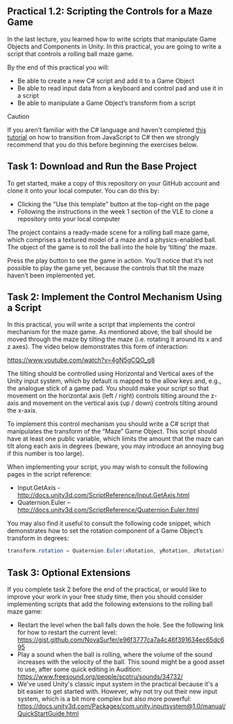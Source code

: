 ## Practical 1.2: Scripting the Controls for a Maze Game

In the last lecture, you learned how to write scripts that manipulate Game Objects and Components in Unity. In this practical, you are going to write a script that controls a rolling ball maze game.

By the end of this practical you will:

-	Be able to create a new C# script and add it to a Game Object
-	Be able to read input data from a keyboard and control pad and use it in a script
-	Be able to manipulate a Game Object’s transform from a script

> [!CAUTION]
> If you aren't familiar with the C# language and haven't completed [this tutorial](https://github.com/UoY-IM-MPIE/mpie-cs-tutorial) on how to transition from JavaScript to C# then we strongly recommend that you do this before beginning the exercises below.

## Task 1: Download and Run the Base Project

To get started, make a copy of this repository on your GitHub account and clone it onto your local computer. You can do this by:

- Clicking the "Use this template" button at the top-right on the page
- Following the instructions in the week 1 section of the VLE to clone a repository onto your local computer

The project contains a ready-made scene for a rolling ball maze game, which comprises a textured model of a maze and a physics-enabled ball. The object of the game is to roll the ball into the hole by ‘tilting’ the maze.  

Press the play button to see the game in action. You’ll notice that it’s not possible to play the game yet, because the controls that tilt the maze haven’t been implemented yet. 

## Task 2: Implement the Control Mechanism Using a Script

In this practical, you will write a script that implements the control mechanism for the maze game. As mentioned above, the ball should be moved through the maze by tilting the maze (i.e. rotating it around its x and z axes). The video below demonstrates this form of interaction:

https://www.youtube.com/watch?v=4gN5gCQO_g8

The tilting should be controlled using Horizontal and Vertical axes of the Unity input system, which by default is mapped to the allow keys and, e.g., the analogue stick of a game pad. You should make your script so that movement on the horizontal axis (left / right) controls tilting around the z-axis and movement on the vertical axis (up / down) controls tilting around the x-axis.

To implement this control mechanism you should write a C# script that manipulates the transform of the “Maze” Game Object. This script should have at least one public variable, which limits the amount that the maze can tilt along each axis in degrees (beware, you may introduce an annoying bug if this number is too large).

When implementing your script, you may wish to consult the following pages in the script reference:

-	Input.GetAxis - http://docs.unity3d.com/ScriptReference/Input.GetAxis.html 
-	Quaternion.Euler – http://docs.unity3d.com/ScriptReference/Quaternion.Euler.html

You may also find it useful to consult the following code snippet, which demonstrates how to set the rotation component of a Game Object’s transform in degrees:

```csharp
transform.rotation = Quaternion.Euler(xRotation, yRotation, zRotation);
```

## Task 3: Optional Extensions

If you complete task 2 before the end of the practical, or would like to improve your work in your free study time, then you should consider implementing scripts that add the following extensions to the rolling ball maze game:

-	Restart the level when the ball falls down the hole. See the following link for how to restart the current level: https://gist.github.com/NovaSurfer/e96f3777ca7a4c46f391634ec65dc695
-	Play a sound when the ball is rolling, where the volume of the sound increases with the velocity of the ball. This sound might be a good asset to use, after some quick editing in Audition: https://www.freesound.org/people/scotru/sounds/34732/
- We've used Unity's classic input system in the practical because it's a bit easier to get started with. However, why not try out their new input system, which is a bit more complex but also more powerful: https://docs.unity3d.com/Packages/com.unity.inputsystem@1.0/manual/QuickStartGuide.html

